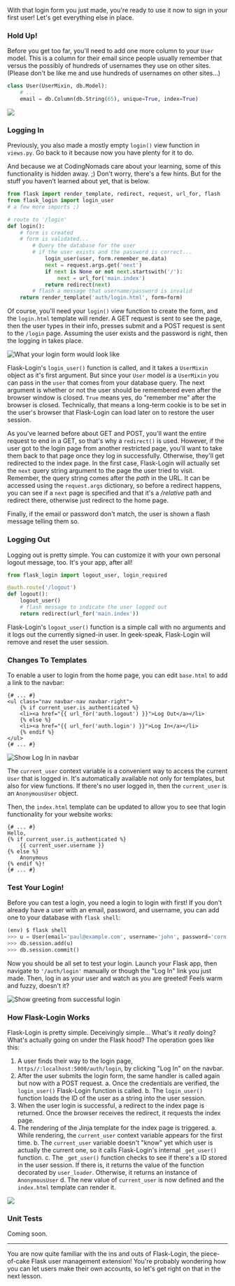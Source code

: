 With that login form you just made, you're ready to use it now to sign in your first user! Let's get everything else in place.

### Hold Up!

Before you get too far, you'll need to add one more column to your `User` model. This is a column for their email since people usually remember that versus the possibly of hundreds of usernames they use on other sites. (Please don't be like me and use hundreds of usernames on other sites...)

```python
class User(UserMixin, db.Model):
    # ...
    email = db.Column(db.String(65), unique=True, index=True)
```

![](https://images.unsplash.com/photo-1586008952500-10707a1213d1?ixlib=rb-1.2.1&ixid=eyJhcHBfaWQiOjEyMDd9&auto=format&fit=crop&w=700&q=80)

### Logging In

Previously, you also made a mostly empty `login()` view function in `views.py`. Go back to it because now you have plenty for it to do.

And because we at CodingNomads care about your learning, some of this functionality is hidden away. ;) Don't worry, there's a few hints. But for the stuff you haven't learned about yet, that is below.

```python
from flask import render_template, redirect, request, url_for, flash
from flask_login import login_user
# a few more imports ;)

# route to '/login'
def login():
    # form is created
    # form is validated...
        # Query the database for the user
        # if the user exists and the password is correct...
            login_user(user, form.remember_me.data)
            next = request.args.get('next')
            if next is None or not next.startswith('/'):
                next = url_for('main.index')
            return redirect(next)
        # flash a message that username/password is invalid
    return render_template('auth/login.html', form=form)
```

Of course, you'll need your `login()` view function to create the form, and the `login.html` template will render. A GET request is sent to see the page, then the user types in their info, presses submit and a POST request is sent to the `/login` page. Assuming the user exists and the password is right, then the logging in takes place.

![What your login form would look like](../images/login.png)

Flask-Login's `login_user()` function is called, and it takes a `UserMixin` object as it's first argument. But since your `User` model *is* a `UserMixin` you can pass in the `user` that comes from your database query. The next argument is whether or not the user should be remembered even after the browser window is closed. `True` means yes, do "remember me" after the browser is closed. Technically, that means a long-term cookie is to be set in the user's browser that Flask-Login can load later on to restore the user session.

As you've learned before about GET and POST, you'll want the entire request to end in a GET, so that's why a `redirect()` is used. However, if the user got to the login page from another restricted page, you'll want to take them back to that page once they log in successfully. Otherwise, they'll get redirected to the index page. In the first case, Flask-Login will actually set the `next` query string argument to the page the user tried to visit. Remember, the query string comes after the *path* in the URL. It can be accessed using the `request.args` dictionary, so before a redirect happens, you can see if a `next` page is specified and that it's a */relative* path and redirect there, otherwise just redirect to the home page.

[//]: # (TODO: Did I talk about the query string before?)
[//]: # (TODO: talk about all request attributes briefly)

Finally, if the email or password don't match, the user is shown a flash message telling them so.

### Logging Out

Logging out is pretty simple. You can customize it with your own personal logout message, too. It's your app, after all!

```python
from flask_login import logout_user, login_required

@auth.route('/logout')
def logout():
    logout_user()
    # flash message to indicate the user logged out
    return redirect(url_for('main.index'))
```

Flask-Login's `logout_user()` function is a simple call with no arguments and it logs out the currently signed-in user. In geek-speak, Flask-Login will remove and reset the user session.

### Changes To Templates

To enable a user to login from the home page, you can edit `base.html` to add a link to the navbar:

```jinja2
{# ... #}
<ul class="nav navbar-nav navbar-right">
    {% if current_user.is_authenticated %}
    <li><a href="{{ url_for('auth.logout') }}">Log Out</a></li>
    {% else %}
    <li><a href="{{ url_for('auth.login') }}">Log In</a></li>
    {% endif %}
</ul>
{# ... #}
```

![Show Log In in navbar](../images/log_in_navbar.png)

The `current_user` context variable is a convenient way to access the current `User` that is logged in. It's automatically available not only for templates, but also for view functions. If there's no user logged in, then the `current_user` is an `AnonymousUser` object.

Then, the `index.html` template can be updated to allow you to see that login functionality for your website works:

```jinja2
{# ... #}
Hello,
{% if current_user.is_authenticated %}
    {{ current_user.username }}
{% else %}
    Anonymous
{% endif %}!
{# ... #}
```

### Test Your Login!

Before you can test a login, you need a login to login with first! If you don't already have a user with an email, password, and username, you can add one to your database with `flask shell`:

```python
(env) $ flask shell
>>> u = User(email='paul@example.com', username='john', password='corn')
>>> db.session.add(u)
>>> db.session.commit()
```

Now you should be all set to test your login. Launch your Flask app, then navigate to `'/auth/login'` manually or though the "Log In" link you just made. Then, log in as your user and watch as you are greeted! Feels warm and fuzzy, doesn't it?

![Show greeting from successful login](../images/login_greeting.png)

### How Flask-Login Works

Flask-Login is pretty simple. Deceivingly simple... What's it *really* doing? What's actually going on under the Flask hood? The operation goes like this:

1. A user finds their way to the login page, `https//:localhost:5000/auth/login`, by clicking "Log In" on the navbar.
2. After the user submits the login form, the same handler is called again but now with a POST request.
    a. Once the credentials are verified, the `login_user()` Flask-Login function is called.
    b. The `login_user()` function loads the ID of the user as a string into the user session.
3. When the user login is successful, a redirect to the index page is returned. Once the browser receives the redirect, it requests the index page.
4. The rendering of the Jinja template for the index page is triggered.
    a. While rendering, the `current_user` context variable appears for the first time.
    b. The `current_user` variable doesn't "know" yet which user is actually the current one, so it calls Flask-Login's internal `_get_user()` function.
    c. The `_get_user()` function checks to see if there's a ID stored in the user session. If there is, it returns the value of the function decorated by `user_loader`. Otherwise, it returns an instance of `AnonymousUser`
    d. The new value of `current_user` is now defined and the `index.html` template can render it.

![](../images/Flask-Login.png)

### Unit Tests

Coming soon.

___


You are now quite familiar with the ins and outs of Flask-Login, the piece-of-cake Flask user management extension! You're probably wondering how you can let users make their own accounts, so let's get right on that in the next lesson.